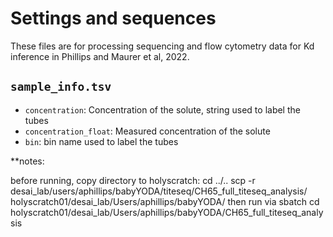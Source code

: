 # Settings and sequences

These files are for processing sequencing and flow cytometry data for Kd inference in Phillips and Maurer et al, 2022.


`sample_info.tsv`
-----------------
- `concentration`: Concentration of the solute, string used to label the tubes
- `concentration_float`: Measured concentration of the solute
- `bin`: bin name used to label the tubes

**notes:

before running, copy directory to holyscratch:
cd ../..
scp -r desai_lab/users/aphillips/babyYODA/titeseq/CH65_full_titeseq_analysis/ holyscratch01/desai_lab/Users/aphillips/babyYODA/
then run via sbatch
cd holyscratch01/desai_lab/Users/aphillips/babyYODA/CH65_full_titeseq_analysis